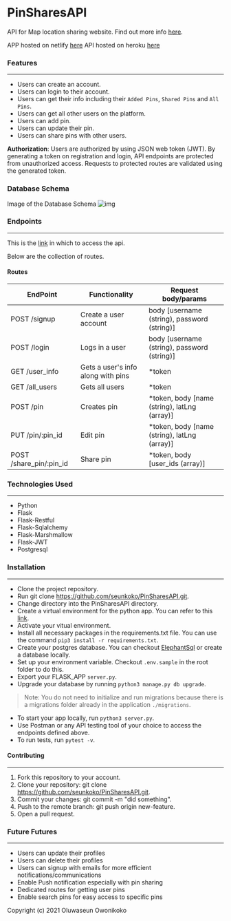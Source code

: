 # PinSharesAPI

API for Map location sharing website. Find out more info [here](https://github.com/seunkoko/PinShares).

APP hosted on netlify [here](https://pinshares.netlify.app)
API hosted on heroku [here](https://pin-shares-api.herokuapp.com/)

### Features
---

* Users can create an account.
* Users can login to their account.
* Users can get their info including their `Added Pins`, `Shared Pins` and `All Pins`.
* Users can get all other users on the platform.
* Users can add pin.
* Users can update their pin.
* Users can share pins with other users.

**Authorization**:
Users are authorized by using JSON web token (JWT).
By generating a token on registration and login, API endpoints are protected from unauthorized access.
Requests to protected routes are validated using the generated token.


### Database Schema
Image of the Database Schema
![img](https://raw.githubusercontent.com/seunkoko/PinSharesAPI/documentation/images/databaseSchema.png)


### Endpoints
---

This is the [link](https://pin-shares-api.herokuapp.com/) in which to access the api. 

Below are the collection of routes.


#### Routes
EndPoint          |   Functionality    |    Request body/params
------------------|--------------------|--------------------------------------------------------------
POST /signup     | Create a user account   | body [username (string), password (string)]
POST /login       | Logs in a user    | body [username (string), password (string)]        
GET /user_info      | Gets a user's info along with pins     | *token
GET /all_users      | Gets all users    | *token
POST /pin | Creates pin | *token, body [name (string), latLng (array)]
PUT /pin/:pin_id     | Edit pin  | *token, body [name (string), latLng (array)]
POST /share_pin/:pin_id  | Share pin | *token, body [user_ids (array)]


### Technologies Used
---

- Python
- Flask
- Flask-Restful
- Flask-Sqlalchemy
- Flask-Marshmallow
- Flask-JWT
- Postgresql


### Installation
---

- Clone the project repository.
- Run git clone https://github.com/seunkoko/PinSharesAPI.git.
- Change directory into the PinSharesAPI directory.
- Create a virtual environment for the python app. You can refer to this [link](https://packaging.python.org/guides/installing-using-pip-and-virtualenv/).
- Activate your vitual environment.
- Install all necessary packages in the requirements.txt file. You can use the command `pip3 install -r requirements.txt`.
- Create your postgres database. You can checkout [ElephantSql](https://www.elephantsql.com/) or create a database locally.
- Set up your environment variable. Checkout `.env.sample`  in the root folder to do this.
- Export your FLASK_APP `server.py`.
- Upgrade your database by running `python3 manage.py db upgrade`.
> Note: You do not need to initialize and run migrations because there is a migrations folder already in the application `./migrations`.
- To start your app locally, run `python3 server.py`.
- Use Postman or any API testing tool of your choice to access the endpoints defined above.
- To run tests, run `pytest -v`.


#### Contributing
---

1. Fork this repository to your account.
2. Clone your repository: git clone https://github.com/seunkoko/PinSharesAPI.git.
4. Commit your changes: git commit -m "did something".
5. Push to the remote branch: git push origin new-feature.
6. Open a pull request.


### Future Futures
---
- Users can update their profiles
- Users can delete their profiles
- Users can signup with emails for more efficient notifications/communications
- Enable Push notification especially with pin sharing
- Dedicated routes for getting user pins
- Enable search pins for easy access to specific pins

Copyright (c) 2021 Oluwaseun Owonikoko

